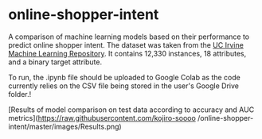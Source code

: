 # online-shopper-intent
A comparison of machine learning models based on their performance to predict online shopper intent. The dataset was taken from the [UC Irvine Machine Learning Repository](https://archive.ics.uci.edu/ml/datasets/Online+Shoppers+Purchasing+Intention+Dataset). It contains 12,330 instances, 18 attributes, and a binary target attribute.

To run, the .ipynb file should be uploaded to Google Colab as the code currently relies on the CSV file being stored in the user's Google Drive folder.!

[Results of model comparison on test data according to accuracy and AUC metrics](https://raw.githubusercontent.com/kojiro-soooo
/online-shopper-intent/master/images/Results.png)
